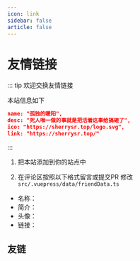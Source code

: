 ```yaml
---
icon: link
sidebar: false
article: false
---
```


# 友情链接

::: tip 欢迎交换友情链接

本站信息如下
```json
name: "孤独的暖阳",
desc: "死人唯一做的事就是把活着这事给搞砸了",
ico: "https://sherrysr.top/logo.svg",
link: "https://sherrysr.top/"
```
:::
1. 把本站添加到你的站点中

2. 在评论区按照以下格式留言或提交PR 修改`src/.vuepress/data/friendData.ts`

- 名称：
- 简介：
- 头像：
- 链接：



## 友链
<MyCoverLink type="friend"/>
<script setup lang="ts">
import MyCoverLink from "@MyCoverLink";
</script>
